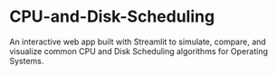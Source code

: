 # CPU-and-Disk-Scheduling
An interactive web app built with Streamlit to simulate, compare, and visualize common CPU and Disk Scheduling algorithms for Operating Systems.
